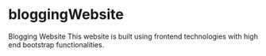 # bloggingWebsite
Blogging Website
This website is built using frontend technologies with high end bootstrap functionalities.
